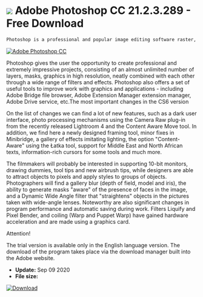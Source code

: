 # ![](https://cdn.softexe.net/static/icon/e/adobe-photoshop-cc-8398.png) Adobe Photoshop CC 21.2.3.289 - Free Download

```sh
Photoshop is a professional and popular image editing software raster, with support for vector shapes and even 3D models. His main applications include the editing and processing of digital photography, the creation of graphics for the needs of the Internet, printing and much more.
```
[![Adobe Photoshop CC](https://gallery.dpcdn.pl/imgc/Tools/1638/g_-_420x350_1.5_-_x20150616131411_0.png)](https://softexe.net/win/multimedia/graphics-design/adobe-photoshop-cc:hcah.html)

Photoshop gives the user the opportunity to create professional and extremely impressive projects, consisting of an almost unlimited number of layers, masks, graphics in high resolution, neatly combined with each other through a wide range of filters and effects. Photoshop also offers a set of useful tools to improve work with graphics and applications - including Adobe Bridge file browser, Adobe Extension Manager extension manager, Adobe Drive service, etc.The most important changes in the CS6 version
 
 On the list of changes we can find a lot of new features, such as a dark user interface, photo processing mechanisms using the Camera Raw plug-in from the recently released Lightroom 4 and the Content Aware Move tool. In addition, we find here a newly designed framing tool, minor fixes in Minibridge, a gallery of effects imitating lighting, the option "Content-Aware" using the Łatka tool, support for Middle East and North African texts, information-rich cursors for some tools and much more.
 
 The filmmakers will probably be interested in supporting 10-bit monitors, drawing dummies, tool tips and new airbrush tips, while designers are able to attract objects to pixels and apply styles to groups of objects. Photographers will find a gallery blur (depth of field, model and iris), the ability to generate masks "aware" of the presence of faces in the image, and a Dynamic Wide Angle filter that "straightens" objects in the pictures taken with wide-angle lenses. Noteworthy are also significant changes in program performance and automatic saving during work. Filters Liquify and Pixel Bender, and coiling (Warp and Puppet Warp) have gained hardware acceleration and are made using a graphics card.
 
 Attention!
 
 The trial version is available only in the English language version.
 The download of the program takes place via the download manager built into the Adobe website.


- **Update:** Sep 09 2020
- **File size:** 

[![Download](https://cdn.softexe.net/static/img/download.png)](https://softexe.net/win/multimedia/graphics-design/adobe-photoshop-cc:hcah.html)

